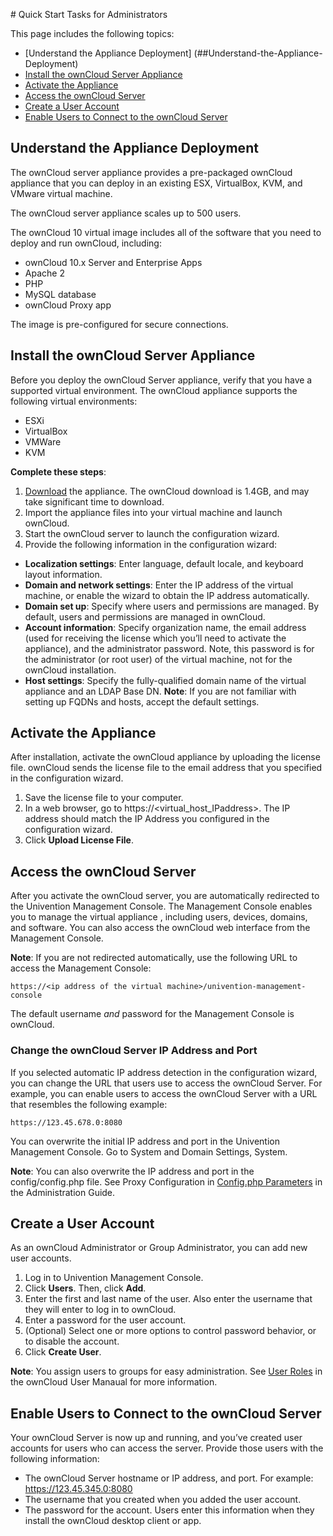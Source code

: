 ﻿﻿﻿﻿﻿﻿﻿﻿﻿﻿﻿﻿﻿# Quick Start Tasks for AdministratorsThis page includes the following topics: - [Understand the Appliance Deployment] (##Understand-the-Appliance-Deployment)- [Install the ownCloud Server Appliance](##Install-the-ownCloud-Server-Appliance)- [Activate the Appliance](##Activate-the-Appliance)- [Access the ownCloud Server](##Access-the-ownCloud-Server)- [Create a User Account](##Create-a-User-Account)- [Enable Users to Connect to the ownCloud Server](Enable-Users-to-Connect-to-the-ownCloud-Server)## Understand the Appliance DeploymentThe ownCloud server appliance provides a pre-packaged ownCloud appliance that you can deploy in an existing ESX, VirtualBox, KVM, and VMware virtual machine.The ownCloud server appliance scales up to 500 users.The ownCloud 10 virtual image includes all of the software that you need to deploy and run ownCloud, including:- ownCloud 10.x Server and Enterprise Apps- Apache 2- PHP- MySQL database- ownCloud Proxy appThe image is pre-configured for secure connections. ## Install the ownCloud Server ApplianceBefore you deploy the ownCloud Server appliance, verify that you have a supported virtual environment. The ownCloud appliance supports the following virtual environments:- ESXi- VirtualBox- VMWare- KVM**Complete these steps**: 1. [Download](https://owncloud.org/download/) the appliance. The ownCloud download is 1.4GB, and may take significant time to download.1.  Import the appliance files into your virtual machine and launch ownCloud.1. Start the ownCloud server to launch the configuration wizard.1. Provide the following information in the configuration wizard: - **Localization settings**: Enter language, default locale, and keyboard layout information.- **Domain and network settings**:  Enter the IP address of the virtual machine, or enable the wizard to obtain the IP address automatically.- **Domain set up**: Specify where users and permissions are managed. By default, users and permissions are managed in ownCloud. - **Account information**:  Specify organization name, the email address (used for receiving the license which you’ll need to activate the appliance), and the administrator password. Note, this password is for the administrator (or root user) of the virtual machine, not for the ownCloud installation.- **Host settings**: Specify the fully-qualified domain name of the virtual appliance and an LDAP Base DN.**Note**: If you are not familiar with setting up FQDNs and hosts, accept the default settings. ## Activate the ApplianceAfter installation, activate the ownCloud appliance by uploading the license file. ownCloud sends the license file to the email address that you specified in the configuration wizard. 1. Save the license file to your computer.1. In a web browser, go to https://<virtual_host_IPaddress>. The IP address should match the IP Address you configured in the configuration wizard.1. Click **Upload License File**.## Access the ownCloud ServerAfter you activate the ownCloud server, you are automatically redirected to the Univention Management Console. The Management Console enables you to manage the virtual appliance , including users, devices, domains, and software. You can also access the ownCloud web interface from the Management Console. **Note**: If you are not redirected automatically, use the following URL to access the Management Console: ```https://<ip address of the virtual machine>/univention-management-console```The default username _and_ password for the Management Console is ownCloud.### Change the ownCloud Server IP Address and PortIf you selected automatic IP address detection in the configuration wizard, you can change the URL that users use to access the ownCloud Server. For example, you can enable users to access the ownCloud Server with a URL that resembles the following example:```https://123.45.678.0:8080```You can overwrite the initial IP address and port in the Univention Management Console. Go to System and Domain Settings, System.**Note**: You can also overwrite the IP address and port in the config/config.php file. See Proxy Configuration in [Config.php Parameters](https://doc.owncloud.com/server/10.1/admin_manual/configuration/server/config_sample_php_parameters.html) in the Administration Guide.## Create a User AccountAs an ownCloud Administrator or Group Administrator, you can add new user accounts.1. Log in to Univention Management Console.1. Click **Users**. Then, click **Add**.1. Enter the first and last name of the user. Also enter the username that they will enter to log in to ownCloud.1. Enter a password for the user account.1. (Optional) Select one or more options to control password behavior, or to disable the account.1. Click **Create User**.**Note**: You assign users to groups for easy administration. See [User Roles](https://doc.owncloud.com/server/10.3/admin_manual/configuration/user/user_roles.html) in the ownCloud User Manaual for more information. ## Enable Users to Connect to the ownCloud ServerYour ownCloud Server is now up and running, and you’ve created user accounts for users who can access the server.Provide those users with the following information: - The ownCloud Server hostname or IP address, and port. For example: https://123.45.345.0:8080- The username that you created when you added the user account.- The password for the account.Users enter this information when they install the ownCloud desktop client or app.    